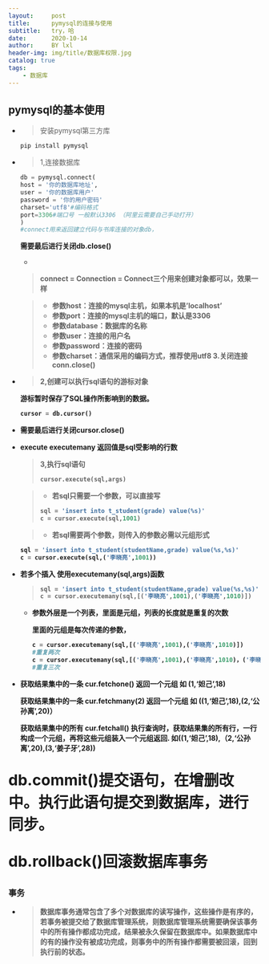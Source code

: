 ```yaml
---
layout:     post
title:      pymysql的连接与使用
subtitle:   try，哈
date:       2020-10-14
author:     BY lxl
header-img: img/title/数据库权限.jpg
catalog: true
tags:
    - 数据库
---
```


## pymysql的基本使用

- >安装pymysql第三方库

  ```python
  pip install pymysql
  ```

  

- >1,连接数据库

  ```python
  db = pymysql.connect(
  host = '你的数据库地址',
  user = '你的数据库用户'
  password = '你的用户密码'
  charset='utf8'#编码格式
  port=3306#端口号 一般默认3306 （阿里云需要自己手动打开）
  )
  #connect用来返回建立代码与书库连接的对象db，
  ```

  <strong>需要最后进行关闭db.close()<strong>

  - 

    > connect = Connection = Connect三个用来创建对象都可以，效果一样

    >- 参数host：连接的mysql主机，如果本机是’localhost’
    >- 参数port：连接的mysql主机的端口，默认是3306
    >- 参数database：数据库的名称
    >- 参数user：连接的用户名
    >- 参数password：连接的密码
    >- 参数charset：通信采用的编码方式，推荐使用utf8
    >  3.关闭连接 conn.close()

- >2,创建可以执行sql语句的游标对象

  游标暂时保存了SQL操作所影响到的数据。

  ```python
  cursor = db.cursor()
  ```

- <strong>需要最后进行关闭cursor.close()<strong>

- execute executemany 返回值是sql受影响的行数

  >3,执行sql语句
  >
  >```python
  >cursor.execute(sql,args)
  >```

  >- 若sql只需要一个参数，可以直接写
  >
  >```python
  >sql = 'insert into t_student(grade) value(%s)'
  >c = cursor.execute(sql,1001)
  >```

  >- 若sql需要两个参数，则传入的参数必需以元组形式

  ```python
  sql = 'insert into t_student(studentName,grade) value(%s,%s)'
  c = cursor.execute(sql,('李晓亮',1001))
  ```

  

- 若多个插入 使用executemany(sql,args)函数

  >```python
  >sql = 'insert into t_student(studentName,grade) value(%s,%s)'
  >c = cursor.executemany(sql,[('李晓亮',1001),('李晓亮',1010)])
  >```

  - 参数外层是一个列表，里面是元组，<strong>列表的长度就是重复的次数<strong>

    里面的元组是每次传递的参数，

    ```python
    c = cursor.executemany(sql,[('李晓亮',1001),('李晓亮',1010)])
    #重复两次
    c = cursor.executemany(sql,[('李晓亮',1001),('李晓亮',1010)，('李晓亮',1010)])
    #重复三次
    ```

- 获取结果集中的一条 cur.fetchone() 返回一个元组 如 (1,‘妲己’,18)

  获取结果集中的一条 cur.fetchmany(2) 返回一个元组 如 ((1,‘妲己’,18),(2,‘公孙离’,20)）

  获取结果集中的所有 cur.fetchall() 执行查询时，获取结果集的所有行，一行构成一个元组，再将这些元组装入一个元组返回. 如((1,‘妲己’,18),（2,‘公孙离’,20),(3,‘姜子牙’,28))

<p style="font-size:30px">db.commit()提交语句，在增删改中。执行此语句提交到数据库，进行同步。</p>

<p style="font-size:30px">db.rollback()回滚数据库事务</p>

###  事务

- >数据库事务通常包含了多个对数据库的读写操作，这些操作是有序的，若事务被提交给了数据库管理系统，则数据库管理系统需要确保该事务中的所有操作都成功完成，结果被永久保留在数据库中。如果数据库中的有的操作没有被成功完成，则事务中的所有操作都需要被回滚，回到执行前的状态。